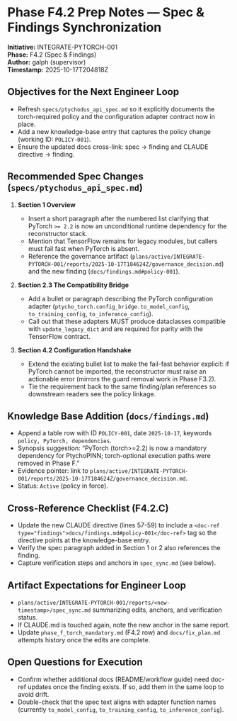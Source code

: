 # Phase F4.2 Prep Notes — Spec & Findings Synchronization

**Initiative:** INTEGRATE-PYTORCH-001  
**Phase:** F4.2 (Spec & Findings)  
**Author:** galph (supervisor)  
**Timestamp:** 2025-10-17T204818Z

## Objectives for the Next Engineer Loop
- Refresh `specs/ptychodus_api_spec.md` so it explicitly documents the torch-required policy and the configuration adapter contract now in place.  
- Add a new knowledge-base entry that captures the policy change (working ID: `POLICY-001`).  
- Ensure the updated docs cross-link: spec → finding and CLAUDE directive → finding.

## Recommended Spec Changes (`specs/ptychodus_api_spec.md`)
1. **Section 1 Overview**  
   - Insert a short paragraph after the numbered list clarifying that PyTorch `>= 2.2` is now an unconditional runtime dependency for the reconstructor stack.  
   - Mention that TensorFlow remains for legacy modules, but callers must fail fast when PyTorch is absent.  
   - Reference the governance artifact (`plans/active/INTEGRATE-PYTORCH-001/reports/2025-10-17T184624Z/governance_decision.md`) and the new finding (`docs/findings.md#policy-001`).

2. **Section 2.3 The Compatibility Bridge**  
   - Add a bullet or paragraph describing the PyTorch configuration adapter (`ptycho_torch.config_bridge.to_model_config`, `to_training_config`, `to_inference_config`).  
   - Call out that these adapters MUST produce dataclasses compatible with `update_legacy_dict` and are required for parity with the TensorFlow contract.

3. **Section 4.2 Configuration Handshake**  
   - Extend the existing bullet list to make the fail-fast behavior explicit: if PyTorch cannot be imported, the reconstructor must raise an actionable error (mirrors the guard removal work in Phase F3.2).  
   - Tie the requirement back to the same finding/plan references so downstream readers see the policy linkage.

## Knowledge Base Addition (`docs/findings.md`)
- Append a table row with ID `POLICY-001`, date `2025-10-17`, keywords `policy, PyTorch, dependencies`.  
- Synopsis suggestion: “PyTorch (torch>=2.2) is now a mandatory dependency for PtychoPINN; torch-optional execution paths were removed in Phase F.”  
- Evidence pointer: link to `plans/active/INTEGRATE-PYTORCH-001/reports/2025-10-17T184624Z/governance_decision.md`.  
- Status: `Active` (policy in force).

## Cross-Reference Checklist (F4.2.C)
- Update the new CLAUDE directive (lines 57-59) to include a `<doc-ref type="findings">docs/findings.md#policy-001</doc-ref>` tag so the directive points at the knowledge-base entry.  
- Verify the spec paragraph added in Section 1 or 2 also references the finding.  
- Capture verification steps and anchors in `spec_sync.md` (see below).

## Artifact Expectations for Engineer Loop
- `plans/active/INTEGRATE-PYTORCH-001/reports/<new-timestamp>/spec_sync.md` summarizing edits, anchors, and verification status.  
- If CLAUDE.md is touched again, note the new anchor in the same report.  
- Update `phase_f_torch_mandatory.md` (F4.2 row) and `docs/fix_plan.md` attempts history once the edits are complete.

## Open Questions for Execution
- Confirm whether additional docs (README/workflow guide) need doc-ref updates once the finding exists. If so, add them in the same loop to avoid drift.  
- Double-check that the spec text aligns with adapter function names (currently `to_model_config`, `to_training_config`, `to_inference_config`).
